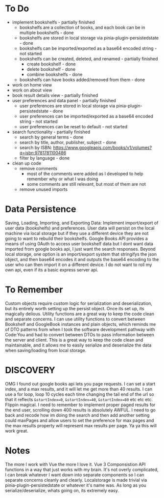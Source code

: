 # To Do
  * implement bookshelfs - partially finished
    * bookshelfs are a collection of books, and each book can be in multiple bookshelfs - done
    * bookshelfs are stored in local storage via pinia-plugin-persistedstate - done
    * bookshelfs can be imported/exported as a base64 encoded string - not started
    * bookshelfs can be created, deleted, and renamed - partially finished
      * create bookshelf - done
      * delete bookshelf - done
      * combine bookshelfs - done
    * bookshelfs can have books added/removed from them - done
  * work on home view
  * work on about view
  * book result details view - partially finished
  * user preferences and data panel - partially finished
    * user preferences are stored in local storage via pinia-plugin-persistedstate - done
    * user preferences can be imported/exported as a base64 encoded string - not started
    * user preferences can be reset to default - not started
  * search functionality - partially finished
    * search by general terms - done
    * search by title, author, publisher, subject - done
    * search by ISBN: https://www.googleapis.com/books/v1/volumes?q=isbn:9781781100486
    * filter by language - done
  * clean up code
    * remove comments
      * most of the comments were added as I developed to help remember why or what I was doing
      * some comments are still relevant, but most of them are not
    * remove unused imports


  
# Data Persistence
  Saving, Loading, Importing, and Exporting Data: Implement import/export of user data (bookshelfs) and preferences.  User data will 
  persist on the local machine via local storage but if they use a different device they are not going to want to rebuild their bookshelfs.
  Google Books API provides a means of using 0Auth to access user bookshelf data but I dont want data imported from google books api, I just
  want the search responses.  Beyond local storage, one option is an import/export system that stringifys the json object, and then base64 encodes it and outputs the base64 encoding to the user who can then import it on a different device. I do not want to roll my own api, even if its a basic
  express server api.

# To Remember
  Custom objects require custom logic for serialization and deserialization, but its entirely worth setting up the persist object.  Once its set up, its magically delious. Utility functions are a great way to keep the code clean and separate concerns.  I can use utility functions to convert between Bookshelf and GoogleBook instances and plain objects, which reminds me of DTO patterns from when I took the software development pathway with Code:You and had to convert between DTOs to pass information between the server and client.  This is a great way to keep the code clean and maintainable, and it allows me to easily serialize and deserialize the data when saving/loading from local storage.


# DISCOVERY

OMG I found out google books api lets you page requests.  I can set a start index, and a max results, and it will let me get more than 40 results.
I can use a for loop, loop 10 cycles each time changing the tail end of the url so that it reflects `&startIndex=0`, `&startIndex=40`, `&startIndex=80`
etc etc etc. Flippin magical.  I need to remember to implement proper paged results for the end user, scrolling down 400 results is absolutely AWFUL.
I need to go back and recode how im doing the search and then add another setting could maxPages and allow users to set the preference for max pages and the max results property will represent max results per page.  Ya ya this will work great.

# Notes

The more I work with Vue the more I love it.  Vue 3 Componsistion API functions in a way that just works with my brain.  It's not overly complicated, I can break whatever I want down into separate components so I can separate concerns cleanly and clearly.  Localstorage is made trivial via pinia-plugin-persistedstate or whatever it's name was.  As long as you serialize/deserialize, whats going on, its extremely easy.

